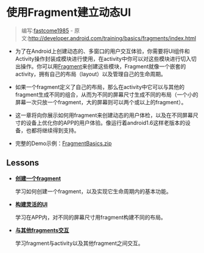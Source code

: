 # 使用Fragment建立动态UI

> 编写:[fastcome1985](https://github.com/fastcome1985) - 原文:<http://developer.android.com/training/basics/fragments/index.html>

* 为了在Android上创建动态的、多窗口的用户交互体验，你需要将UI组件和Activity操作封装成模块进行使用，在activity中你可以对这些模块进行切入切出操作。你可以用[Fragment](http://developer.android.com/intl/zh-cn/reference/android/app/Fragment.html)来创建这些模块，Fragment就像一个嵌套的activity，拥有自己的布局（layout）以及管理自己的生命周期。

* 如果一个fragment定义了自己的布局，那么在activity中它可以与其他的fragment生成不同的组合，从而为不同的屏幕尺寸生成不同的布局（一个小的屏幕一次只放一个fragment，大的屏幕则可以两个或以上的fragment）。

* 这一章将向你展示如何用fragment来创建动态的用户体检，以及在不同屏幕尺寸的设备上优化你的APP的用户体验。像运行着android1.6这样老版本的设备，也都将继续得到支持。

* 完整的Demo示例：[FragmentBasics.zip](http://developer.android.com/shareables/training/FragmentBasics.zip "FragmentBasics.zip")

## Lessons

* [**创建一个fragment**](creating.html)

  学习如何创建一个fragment，以及实现它生命周期内的基本功能。


* [**构建灵活的UI**](fragment-ui.html)

  学习在APP内，对不同的屏幕尺寸用fragment构建不同的布局。


* [**与其他fragments交互**](communicating.html)

  学习fragment与activity以及其他fragment之间交互。

